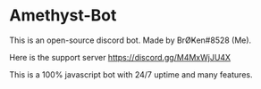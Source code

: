 # Amethyst-Bot

This is an open-source discord bot. Made by BrØҜen#8528 (Me).

Here is the support server https://discord.gg/M4MxWjJU4X

This is a 100% javascript bot with 24/7 uptime and many features.
